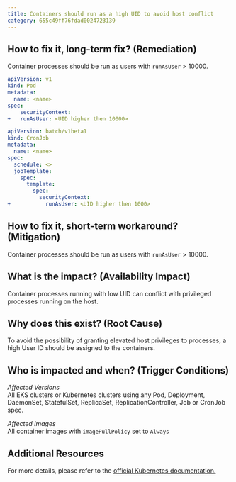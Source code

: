 ```yaml
---
title: Containers should run as a high UID to avoid host conflict
category: 655c49ff76fdad0024723139
---
```


## How to fix it, long-term fix? (Remediation)

Container processes should be run as users with `runAsUser` > 10000.

```yaml Pod
apiVersion: v1
kind: Pod
metadata:
  name: <name>
spec:
    securityContext:
+   runAsUser: <UID higher then 10000>
```
```yaml CronJob
apiVersion: batch/v1beta1
kind: CronJob
metadata:
  name: <name>
spec:
  schedule: <>
  jobTemplate:
    spec:
      template:
        spec:
          securityContext:
+           runAsUser: <UID higher then 1000>
```

## How to fix it, short-term workaround? (Mitigation)

Container processes should be run as users with `runAsUser` > 10000.

## What is the impact? (Availability Impact)

Container processes running with low UID can conflict with privileged processes running on the host.

## Why does this exist? (Root Cause)

To avoid the possibility of granting elevated host privileges to processes, a high User ID should be assigned to the containers.

## Who is impacted and when? (Trigger Conditions)

_Affected Versions_  
All EKS clusters or Kubernetes clusters using any Pod, Deployment, DaemonSet, StatefulSet, ReplicaSet, ReplicationController, Job or CronJob spec.

_Affected Images_  
All container images with `imagePullPolicy` set to `Always`

## Additional Resources

For more details, please refer to the [official Kubernetes documentation.](https://kubernetes.io/docs/tasks/configure-pod-container/security-context/#set-the-security-context-for-a-pod)
